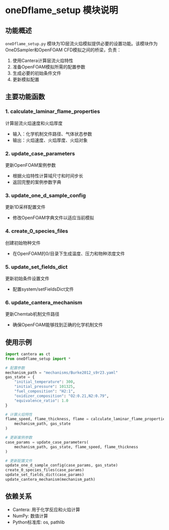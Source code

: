 # oneDflame_setup 模块说明

## 功能概述

`oneDflame_setup.py` 模块为1D层流火焰模拟提供必要的设置功能。该模块作为OneDSampler和OpenFOAM CFD模拟之间的桥梁，负责：

1. 使用Cantera计算层流火焰特性
2. 准备OpenFOAM模拟所需的配置参数
3. 生成必要的初始条件文件
4. 更新模拟配置

## 主要功能函数

### 1. calculate_laminar_flame_properties
计算层流火焰速度和火焰厚度
- 输入：化学机制文件路径、气体状态参数
- 输出：火焰速度、火焰厚度、火焰对象

### 2. update_case_parameters
更新OpenFOAM案例参数
- 根据火焰特性计算域尺寸和时间步长
- 返回完整的案例参数字典

### 3. update_one_d_sample_config
更新1D采样配置文件
- 修改OpenFOAM字典文件以适应当前模拟

### 4. create_0_species_files
创建初始物种文件
- 在OpenFOAM的0/目录下生成温度、压力和物种浓度文件

### 5. update_set_fields_dict
更新初始条件设置文件
- 配置system/setFieldsDict文件

### 6. update_cantera_mechanism
更新Chemtab机制文件路径
- 确保OpenFOAM能够找到正确的化学机制文件

## 使用示例

```python
import cantera as ct
from oneDflame_setup import *

# 配置参数
mechanism_path = "mechanisms/Burke2012_s9r23.yaml"
gas_state = {
    "initial_temperature": 300,
    "initial_pressure": 101325,
    "fuel_composition": "H2:1",
    "oxidizer_composition": "O2:0.21,N2:0.79",
    "equivalence_ratio": 1.0
}

# 计算火焰特性
flame_speed, flame_thickness, flame = calculate_laminar_flame_properties(
    mechanism_path, gas_state
)

# 更新案例参数
case_params = update_case_parameters(
    mechanism_path, gas_state, flame_speed, flame_thickness
)

# 更新配置文件
update_one_d_sample_config(case_params, gas_state)
create_0_species_files(case_params)
update_set_fields_dict(case_params)
update_cantera_mechanism(mechanism_path)
```

## 依赖关系

- Cantera: 用于化学反应和火焰计算
- NumPy: 数值计算
- Python标准库: os, pathlib